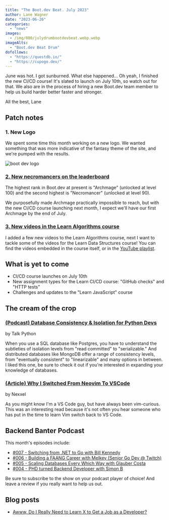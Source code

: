 ```yaml
---
title: "The Boot.dev Beat. July 2023"
author: Lane Wagner
date: "2023-06-26"
categories:
  - "news"
images:
  - /img/800/julydrumbootdevbeat.webp.webp
imageAlts:
  - "Boot.dev Beat Drum"
dofollows:
  - "https://questdb.io/"
  - "https://cupogo.dev/"
---
```


June was hot. I got sunburned. What else happened... Oh yeah, I finished the new CI/CD course! It's slated to launch on July 10th, so watch out for that. We also are in the process of hiring a new Boot.dev team member to help us build harder better faster and stronger.

All the best, Lane

## Patch notes

### 1. New Logo

We spent some time this month working on a new logo. We wanted something that was more indicative of the fantasy theme of the site, and we're pumped with the results.

![boot dev logo](/img/800/bootdevlogofull.png.webp)

### [2. New necromancers on the leaderboard](https://boot.dev/leaderboard)

The highest rank in Boot.dev at present is "Archmage" (unlocked at level 100) and the second highest is "Necromancer" (unlocked at level 90).

We purposefully made Archmage practically impossible to reach, but with the new CI/CD course launching next month, I expect we'll have our first Archmage by the end of July. 

### [3. New videos in the Learn Algorithms course](https://boot.dev/learn/learn-algorithms)

I added a few new videos to the Learn Algorithms course, next I want to tackle some of the videos for the Learn Data Structures course! You can find the videos embedded in the course itself, or in the [YouTube playlist](https://www.youtube.com/watch?v=_4DtU2_d7hs&list=PLw1W1TeNPmy7ZReuPutxhhrcfHe5yCdsT).

## What is yet to come

* CI/CD course launches on July 10th
* New assignment types for the Learn CI/CD course: "GitHub checks" and "HTTP tests"
* Challenges and updates to the "Learn JavaScript" course

## The cream of the crop

### [(Podcast) Database Consistency & Isolation for Python Devs](https://talkpython.fm/episodes/show/420/database-consistency-isolation-for-python-devs)

by Talk Python

When you use a SQL database like Postgres, you have to understand the subtleties of isolation levels from "read committed" to "serializable." And distributed databases like MongoDB offer a range of consistency levels, from "eventually consistent" to "linearizable" and many options in between. I liked this one, be sure to check it out if you're interested in expanding your knowledge of databases.

### [(Article) Why I Switched From Neovim To VSCode](https://www.nexxel.dev/blog/neovim-to-vscode)

by Nexxel

As you might know I'm a VS Code guy, but have always been vim-curious. This was an interesting read because it's not often you hear someone who has put in the time to learn Vim switch back to VS Code.

## Backend Banter Podcast

This month's episodes include:

* [#007 - Switching from .NET to Go with Bill Kennedy](https://www.backendbanter.fm/episodes/007-switching-from-net-to-go-with-bill-kennedy)
* [#006 - Building a FAANG Career with Melkey (Senior Go Dev @ Twitch)](https://www.backendbanter.fm/episodes/006-building-a-faang-career-with-melkey-senior-go-dev-twitch)
* [#005 - Scaling Databases Every Which Way with Glauber Costa](https://www.backendbanter.fm/episodes/005-scaling-databases-every-which-way-with-glauber-costa)
* [#004 - PHD turned Backend Developer with Simon B](https://www.backendbanter.fm/episodes/004-phd-turned-backend-developer-with-simon-b)

Be sure to subscribe to the show on your podcast player of choice! And leave a review if you really want to help us out.

## Blog posts

* [Awww, Do I Really Need to Learn X to Get a Job as a Developer?](https://blog.boot.dev/education/do-i-really-need-to-learn-x/)
